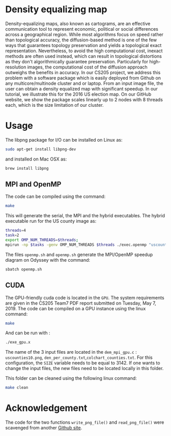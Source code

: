# Density equalizing map

Density-equalizing maps, also known as cartograms, are an effective communication tool to represent economic, political or social differences across a geographical region. While most algorithms focus on speed rather than topological accuracy, the diffusion-based method is one of the few ways that guarantees topology preservation and yields a topological exact representation. Nevertheless, to avoid the high computational cost, inexact methods are often used instead, which can result in topological distortions as they don't algorithmically guarantee preservation. Particularly for high-resolution images, the computational cost of the diffusion approach outweighs the benefits in accuracy. In our CS205 project, we address this problem with a software package which is easily deployed from Github on any multicore/multinode cluster and or laptop. From an input image file, the user can obtain a density equalized map with significant speedup. In our tutorial, we illustrate this for the 2016 US election map. On our GitHub website, we show the package scales linearly up to 2 nodes with 8 threads each, which is the size limitation of our cluster.

# Usage

The libpng package for I/O can be installed on Linux as:

```Bash
sudo apt-get install libpng-dev
```

and installed on Mac OSX as:

```Bash
brew install libpng
```
## MPI and OpenMP
The code can be compiled using the command:
```Bash
make
```
This will generate the serial, the MPI and the hybrid executables. The hybrid executable run for the US county image as:
```Bash
threads=4
task=2
export OMP_NUM_THREADS=$threads;
mpirun -np $tasks -genv OMP_NUM_THREADS $threads ./exec.openmp "uscounties10.png" "col_counties.txt" "counties.txt" "output.png"
```
The files `openmp.sh` and `openmp.sh` generate the MPI/OpenMP speedup diagram on Odyssey with the command:
```Bash
sbatch openmp.sh
```

## CUDA

The GPU-friendly cuda code is located in the `GPU`. The system requirements are given in the CS205 Team7 PDF report submitted on Tuesday, May 7, 2019. The code can be compiled on a GPU instance using the linux command:

```Bash
make
```

And can be run with :

```Bash
./exe_gpu.x
```

The name of the 3 input files are located in the `dem_mpi_gpu.c` : `uscounties10.png`, `den_per_county.txt`,`colchart_counties.txt`. For this configuration, the `SIZE` variable needs to be equal to 3142. If one wants to change the input files, the new files need to be located locally in this folder.

This folder can be cleaned using the following linux command:

```Bash
make clean
```

# Acknowledgement

The code for the two functions `write_png_file()` and `read_png_file()` were scavenged from another [Github site](https://gist.github.com/niw/5963798).


